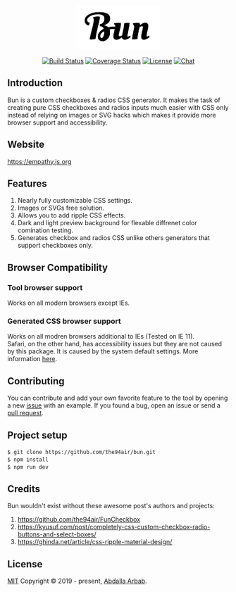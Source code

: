 <p align="center">
  <img src="src/images/bun.svg?sanitize=true" alt="Bun" title="Bun" height="100" />
</p>

<p align="center">
  <a href="https://circleci.com/gh/the94air/bun/tree/master"><img src="https://img.shields.io/circleci/project/github/the94air/bun/master.svg?sanitize=true" alt="Build Status"></a>
  <a href="https://codecov.io/github/the94air/bun?branch=master"><img src="https://img.shields.io/codecov/c/github/the94air/bun/master.svg?sanitize=true" alt="Coverage Status"></a>
  <a href="https://github.com/the94air/bun/blob/master/LICENSE"><img src="https://img.shields.io/github/license/the94air/bun.svg?sanitize=true" alt="License"></a>
  <a href=""><img src="https://img.shields.io/badge/chat-on%20discord-7289da.svg?sanitize=true" alt="Chat"></a>
</p>

## Introduction
Bun is a custom checkboxes & radios CSS generator. It makes the task of creating pure CSS checkboxes and radios inputs much easier with CSS only instead of relying on images or SVG hacks which makes it provide more browser support and accessibility.

## Website
https://empathy.js.org

## Features
1. Nearly fully customizable CSS settings.
2. Images or SVGs free solution.
3. Allows you to add ripple CSS effects.
4. Dark and light preview background for flexable diffrenet color comination testing.
5. Generates checkbox and radios CSS unlike others generators that support checkboxes only.

## Browser Compatibility

### Tool browser support
Works on all modern browsers except IEs.

### Generated CSS browser support
Works on all modren browsers additional to IEs (Tested on IE 11).  
Safari, on the other hand, has accessibility issues but they are not caused by this package. It is caused by the system default settings. More information [here](https://github.com/twbs/bootstrap/issues/25345#issuecomment-358364377).

## Contributing
You can contribute and add your own favorite feature to the tool by opening a new [issue](https://github.com/the94air/bun/issues) with an example. If you found a bug, open an issue or send a [pull request](https://github.com/the94air/bun/pulls).

## Project setup
```bash
$ git clone https://github.com/the94air/bun.git
$ npm install
$ npm run dev
```

## Credits
Bun wouldn't exist without these awesome post's authors and projects:
1. https://github.com/the94air/FunCheckbox
2. https://kyusuf.com/post/completely-css-custom-checkbox-radio-buttons-and-select-boxes/
3. https://ghinda.net/article/css-ripple-material-design/

## License
[MIT](https://github.com/the94air/bun/blob/master/LICENSE) Copyright © 2019 - present, [Abdalla Arbab](https://abdalla.js.org).
